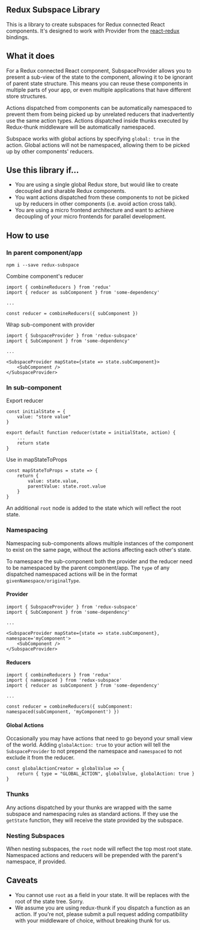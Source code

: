 Redux Subspace Library
-----------------------

This is a library to create subspaces for Redux connected React components. It's designed to work with Provider from the [react-redux](https://github.com/reactjs/react-redux) bindings.

## What it does
For a Redux connected React component, SubspaceProvider allows you to present a sub-view of the state to the component, allowing it to be ignorant of parent state structure. This means you can reuse these components in multiple parts of your app, or even multiple applications that have different store structures.

Actions dispatched from components can be automatically namespaced to prevent them from being picked up by unrelated reducers that inadvertently use the same action types. Actions dispatched inside thunks executed by Redux-thunk middleware will be automatically namespaced.

Subspace works with global actions by specifying `global: true` in the action. Global actions will not be namespaced, allowing them to be picked up by other components' reducers.

## Use this library if...
  * You are using a single global Redux store, but would like to create decoupled and sharable Redux components.
  * You want actions dispatched from these components to not be picked up by reducers in other components (i.e. avoid action cross talk).
  * You are using a micro frontend architecture and want to achieve decoupling of your micro frontends for parallel development.

## How to use

### In parent component/app

```
npm i --save redux-subspace
```

Combine component's reducer

```
import { combineReducers } from 'redux'
import { reducer as subComponent } from 'some-dependency'

...

const reducer = combineReducers({ subComponent })
```

Wrap sub-component with provider

```
import { SubspaceProvider } from 'redux-subspace'
import { SubComponent } from 'some-dependency'

...

<SubspaceProvider mapState={state => state.subComponent}>
    <SubComponent />
</SubspaceProvider>
```

### In sub-component

Export reducer

```
const initialState = {
    value: "store value"
}

export default function reducer(state = initialState, action) {
    ...
    return state
}
```

Use in mapStateToProps

```
const mapStateToProps = state => {
    return {
        value: state.value,
        parentValue: state.root.value
    }
}
```

An additional `root` node is added to the state which will reflect the root state.

### Namespacing

Namespacing sub-components allows multiple instances of the component to exist on the same page, without the actions affecting each other's state.

To namespace the sub-component both the provider and the reducer need to be namespaced by the parent component/app. The `type` of any dispatched namespaced actions will be in the format `givenNamespace/originalType`.

#### Provider

```
import { SubspaceProvider } from 'redux-subspace'
import { SubComponent } from 'some-dependency'

...

<SubspaceProvider mapState={state => state.subComponent}, namespace='myComponent'>
    <SubComponent />
</SubspaceProvider>
```

#### Reducers

```
import { combineReducers } from 'redux'
import { namespaced } from 'redux-subspace'
import { reducer as subComponent } from 'some-dependency'

...

const reducer = combineReducers({ subComponent: namespaced(subComponent, 'myComponent') })
```

#### Global Actions

Occasionally you may have actions that need to go beyond your small view of the world.  Adding `globalAction: true` to your action will tell the `SubspaceProvider` to not prepend the namespace and `namespaced` to not exclude it from the reducer.

```
const globalActionCreator = globalValue => {
    return { type = "GLOBAL_ACTION", globalValue, globalAction: true }
}
```

### Thunks

Any actions dispatched by your thunks are wrapped with the same subspace and namespacing rules as standard actions.  If they use the `getState` function, they will receive the state provided by the subspace.

### Nesting Subspaces

When nesting subspaces, the `root` node will reflect the top most root state. Namespaced actions and reducers will be prepended with the parent's namespace, if provided.

## Caveats

* You cannot use `root` as a field in your state. It will be replaces with the root of the state tree.  Sorry.
* We assume you are using redux-thunk if you dispatch a function as an action.  If you're not, please submit a pull request adding compatibility with your middleware of choice, without breaking thunk for us.
